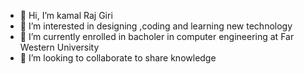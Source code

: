 - 👋 Hi, I’m kamal Raj Giri
- 👀 I’m interested in designing ,coding and learning new technology
- 🌱 I’m currently enrolled in bacholer in computer engineering at Far Western University
- 💞️ I’m looking to collaborate to share knowledge


<!---
kamalrajgiri/kamalrajgiri is a ✨ special ✨ repository because its `README.md` (this file) appears on your GitHub profile.
You can click the Preview link to take a look at your changes.
--->
